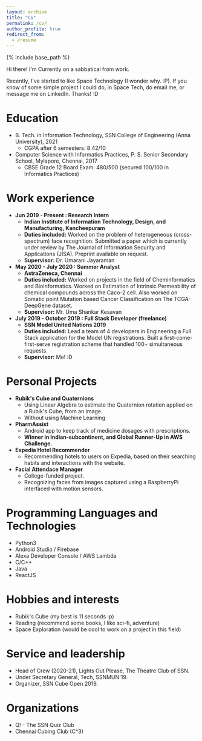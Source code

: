 ```yaml
---
layout: archive
title: "CV"
permalink: /cv/
author_profile: true
redirect_from:
  - /resume
---
```


{% include base_path %}

Hi there! I'm Currently on a sabbatical from work.

Recently, I've started to like Space Technology (I wonder why. :P). If you know of some simple project I could do, in Space Tech, do email me, or message me on LinkedIn. Thanks! :D

Education
======
* B. Tech. in Information Technology, SSN College of Engineering (Anna University), 2021
    * CGPA after 6 semesters: 8.42/10
* Computer Science with Informatics Practices, P. S. Senior Secondary School, Mylapore, Chennai, 2017
    * CBSE Grade 12 Board Exam: 480/500 (secured 100/100 in Informatics Practices)

Work experience
======
* <strong>Jun 2019 - Present : Research Intern</strong>
    * <strong>Indian Institute of Information Technology, Design, and Manufacturing, Kancheepuram</strong>
    * <strong>Duties included:</strong> Worked on the problem of heterogeneous (cross-spectrum) face recognition. Submitted a paper which is currently under review by The Journal of Information Security and Applications (JISA). Preprint available on request.
    * <strong>Supervisor:</strong> Dr. Umarani Jayaraman
* <strong>May 2020 - July 2020 : Summer Analyst</strong>
    * <strong>AstraZeneca, Chennai</strong>
    * <strong>Duties included:</strong> Worked on projects in the field of Cheminformatics and BioInformatics. Worked on Estimation of Intrinsic Permeability of chemical compounds across the Caco-2 cell. Also worked on Somatic point Mutation based Cancer Classification on The TCGA-DeepGene dataset.
    * <strong>Supervisor:</strong> Mr. Uma Shankar Kesavan
* <strong>July 2019 - October 2019 : Full Stack Developer (freelance)</strong>
    * <strong>SSN Model United Nations 2019</strong>
    * <strong>Duties included:</strong> Lead a team of 4 developers in Engineering a Full Stack application for the Model UN registrations. Built a first-come-first-serve registration scheme that handled 100+ simultaneous requests.
    * <strong>Supervisor:</strong> Me! :D

Personal Projects
======
* <strong>Rubik's Cube and Quaternions</strong>
    * Using Linear Algebra to estimate the Quaternion rotation applied on a Rubik's Cube, from an image.
    * Without using Machine Learning
* <strong>PharmAssist</strong>
    * Android app to keep track of medicine dosages with prescriptions.
    * <strong>Winner in Indian-subcontinent, and Global Runner-Up in AWS Challenge.</strong>
* <strong>Expedia Hotel Recommender</strong>
    * Recommending hotels to users on Expedia, based on their searching habits and interactions with the website.
* <strong>Facial Attendace Manager</strong>
    * College-funded project.
    * Recognizing faces from images captured using a RaspberryPi interfaced with motion sensors.

Programming Languages and Technologies
======
* Python3
* Android Studio / Firebase
* Alexa Developer Console / AWS Lambda
* C/C++
* Java
* ReactJS

Hobbies and interests
======
* Rubik's Cube (my best is 11 seconds :p)
* Reading (recommend some books, I like sci-fi, adventure)
* Space Exploration (would be cool to work on a project in this field)

Service and leadership
======
* Head of Crew (2020-21), Lights Out Please, The Theatre Club of SSN.
* Under Secretary General, Tech, SSNMUN'19.
* Organizer, SSN Cube Open 2019.

Organizations
======
* Q! - The SSN Quiz Club
* Chennai Cubing Club (C^3)
